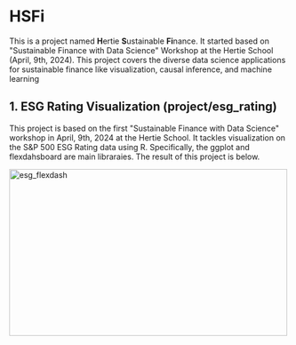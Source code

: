 # HSFi 
 This is a project named **H**ertie **S**ustainable **Fi**nance. It started based on "Sustainable Finance with Data Science" Workshop at the Hertie School (April, 9th, 2024). This project covers the diverse data science applications for sustainable finance like visualization, causal inference, and machine learning 

## 1. ESG Rating Visualization (project/esg_rating) 

This project is based on the first "Sustainable Finance with Data Science" workshop in April, 9th, 2024 at the Hertie School. It tackles visualization on the S&P 500 ESG Rating data using R. Specifically, the ggplot and flexdahsboard are main libraraies. The result of this project is below.

<img width="500" height="300" alt="esg_flexdash" src="https://github.com/Hertie-Coding-Club/HSFi/assets/90128043/918d0b1c-a08f-4c43-b3a9-7de50ec0196d">
